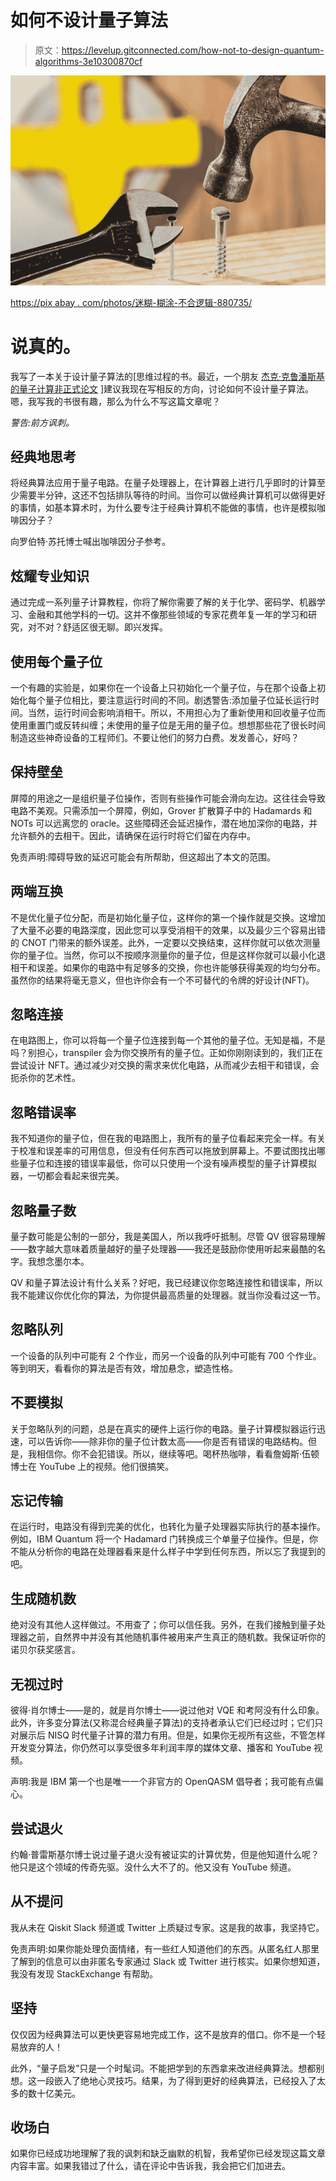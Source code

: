 # 如何不设计量子算法

> 原文：<https://levelup.gitconnected.com/how-not-to-design-quantum-algorithms-3e10300870cf>

![](img/4d6e21a19ddb7c9950a829846a526314.png)

[https://pix abay . com/photos/迷糊-糊涂-不合逻辑-880735/](https://pixabay.com/photos/confused-muddled-illogical-880735/)

# 说真的。

我写了一本关于设计量子算法的[思维过程的书。最近，一个朋友[](https://cb.run/mIVg) [杰克·克鲁潘斯基的量子计算非正式论文](https://jackkrupansky.medium.com/list-of-my-papers-on-quantum-computing-af1be336410e) ]建议我现在写相反的方向，讨论如何不设计量子算法。嗯，我写我的书很有趣，那么为什么不写这篇文章呢？

*警告:前方讽刺。*

## 经典地思考

将经典算法应用于量子电路。在量子处理器上，在计算器上进行几乎即时的计算至少需要半分钟，这还不包括排队等待的时间。当你可以做经典计算机可以做得更好的事情，如基本算术时，为什么要专注于经典计算机不能做的事情，也许是模拟咖啡因分子？

向罗伯特·苏托博士喊出咖啡因分子参考。

## 炫耀专业知识

通过完成一系列量子计算教程，你将了解你需要了解的关于化学、密码学、机器学习、金融和其他学科的一切。这并不像那些领域的专家花费年复一年的学习和研究，对不对？舒适区很无聊。即兴发挥。

## 使用每个量子位

一个有趣的实验是，如果你在一个设备上只初始化一个量子位，与在那个设备上初始化每个量子位相比，要注意运行时间的不同。剧透警告:添加量子位延长运行时间。当然，运行时间会影响消相干。所以，不用担心为了重新使用和回收量子位而使用重置门或反转纠缠；未使用的量子位是无用的量子位。想想那些花了很长时间制造这些神奇设备的工程师们。不要让他们的努力白费。发发善心，好吗？

## 保持壁垒

屏障的用途之一是组织量子位操作，否则有些操作可能会滑向左边。这往往会导致电路不美观。只需添加一个屏障，例如，Grover 扩散算子中的 Hadamards 和 NOTs 可以远离您的 oracle。这些障碍还会延迟操作，潜在地加深你的电路，并允许额外的去相干。因此，请确保在运行时将它们留在内存中。

免责声明:障碍导致的延迟可能会有所帮助，但这超出了本文的范围。

## 两端互换

不是优化量子位分配，而是初始化量子位，这样你的第一个操作就是交换。这增加了大量不必要的电路深度，因此您可以享受消相干的效果，以及最少三个容易出错的 CNOT 门带来的额外误差。此外，一定要以交换结束，这样你就可以依次测量你的量子位。当然，你可以不按顺序测量你的量子位，但是这样你就可以最小化退相干和误差。如果你的电路中有足够多的交换，你也许能够获得美观的均匀分布。虽然你的结果将毫无意义，但也许你会有一个不可替代的令牌的好设计(NFT)。

## 忽略连接

在电路图上，你可以将每一个量子位连接到每一个其他的量子位。无知是福，不是吗？别担心，transpiler 会为你交换所有的量子位。正如你刚刚读到的，我们正在尝试设计 NFT。通过减少对交换的需求来优化电路，从而减少去相干和错误，会扼杀你的艺术性。

## 忽略错误率

我不知道你的量子位，但在我的电路图上，我所有的量子位看起来完全一样。有关于校准和误差率的可用信息，但没有任何东西可以拖放到屏幕上。不要试图找出哪些量子位和连接的错误率最低，你可以只使用一个没有噪声模型的量子计算模拟器，一切都会看起来很完美。

## 忽略量子数

量子数可能是公制的一部分，我是美国人，所以我呼吁抵制。尽管 QV 很容易理解——数字越大意味着质量越好的量子处理器——我还是鼓励你使用听起来最酷的名字。我想念墨尔本。

QV 和量子算法设计有什么关系？好吧，我已经建议你忽略连接性和错误率，所以我不能建议你优化你的算法，为你提供最高质量的处理器。就当你没看过这一节。

## 忽略队列

一个设备的队列中可能有 2 个作业，而另一个设备的队列中可能有 700 个作业。等到明天，看看你的算法是否有效，增加悬念，塑造性格。

## 不要模拟

关于忽略队列的问题，总是在真实的硬件上运行你的电路。量子计算模拟器运行迅速，可以告诉你——除非你的量子位计数太高——你是否有错误的电路结构。但是，我相信你。你不会犯错误。所以，继续等吧。喝杯热咖啡，看看詹姆斯·伍顿博士在 YouTube 上的视频。他们很搞笑。

## 忘记传输

在运行时，电路没有得到完美的优化，也转化为量子处理器实际执行的基本操作。例如，IBM Quantum 将一个 Hadamard 门转换成三个单量子位操作。但是，你不能从分析你的电路在处理器看来是什么样子中学到任何东西，所以忘了我提到的吧。

## 生成随机数

绝对没有其他人这样做过。不用查了；你可以信任我。另外，在我们接触到量子处理器之前，自然界中并没有其他随机事件被用来产生真正的随机数。我保证听你的诺贝尔获奖感言。

## 无视过时

彼得·肖尔博士——是的，就是肖尔博士——说过他对 VQE 和考阿没有什么印象。此外，许多变分算法(又称混合经典量子算法)的支持者承认它们已经过时；它们只对展示后 NISQ 时代量子计算的潜力有用。但是，如果你无视所有这些，不管怎样开发变分算法，你仍然可以享受很多年利润丰厚的媒体文章、播客和 YouTube 视频。

声明:我是 IBM 第一个也是唯一一个非官方的 OpenQASM 倡导者；我可能有点偏心。

## 尝试退火

约翰·普雷斯基尔博士说过量子退火没有被证实的计算优势，但是他知道什么呢？他只是这个领域的传奇先驱。没什么大不了的。他又没有 YouTube 频道。

## 从不提问

我从未在 Qiskit Slack 频道或 Twitter 上质疑过专家。这是我的故事，我坚持它。

免责声明:如果你能处理负面情绪，有一些红人知道他们的东西。从匿名红人那里了解到的信息可以由非匿名专家通过 Slack 或 Twitter 进行核实。如果你想知道，我没有发现 StackExchange 有帮助。

## 坚持

仅仅因为经典算法可以更快更容易地完成工作，这不是放弃的借口。你不是一个轻易放弃的人！

此外，“量子启发”只是一个时髦词。不能把学到的东西拿来改进经典算法。想都别想。这一段嵌入了绝地心灵技巧。结果，为了得到更好的经典算法，已经投入了太多的数十亿美元。

## 收场白

如果你已经成功地理解了我的讽刺和缺乏幽默的机智，我希望你已经发现这篇文章内容丰富。如果我错过了什么，请在评论中告诉我，我会把它们加进去。